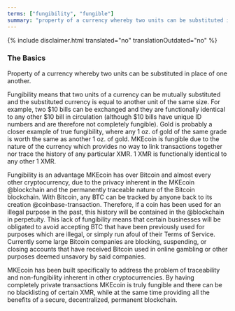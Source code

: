 ```yaml
---
terms: ["fungibility", "fungible"]
summary: "property of a currency whereby two units can be substituted in place of one another"
---
```


{% include disclaimer.html translated="no" translationOutdated="no" %}
### The Basics

Property of a currency whereby two units can be substituted in place of one another.

Fungibility means that two units of a currency can be mutually substituted and the substituted currency is equal to another unit of the same size.  For example, two $10 bills can be exchanged and they are functionally identical to any other $10 bill in circulation (although $10 bills have unique ID numbers and are therefore not completely fungible).  Gold is probably a closer example of true fungibility, where any 1 oz. of gold of the same grade is worth the same as another 1 oz. of gold.  MKEcoin is fungible due to the nature of the currency which provides no way to link transactions together nor trace the history of any particular XMR.  1 XMR is functionally identical to any other 1 XMR.

Fungibility is an advantage MKEcoin has over Bitcoin and almost every other cryptocurrency, due to the privacy inherent in the MKEcoin @blockchain and the permanently traceable nature of the Bitcoin blockchain.  With Bitcoin, any BTC can be tracked by anyone back to its creation @coinbase-transaction.  Therefore, if a coin has been used for an illegal purpose in the past, this history will be contained in the @blockchain in perpetuity.  This lack of fungibility means that certain businesses will be obligated to avoid accepting BTC that have been previously used for purposes which are illegal, or simply run afoul of their Terms of Service.  Currently some large Bitcoin companies are blocking, suspending, or closing accounts that have received Bitcoin used in online gambling or other purposes deemed unsavory by said companies.  

MKEcoin has been built specifically to address the problem of traceability and non-fungibility inherent in other cryptocurrencies.  By having completely private transactions MKEcoin is truly fungible and there can be no blacklisting of certain XMR, while at the same time providing all the benefits of a secure, decentralized, permanent blockchain.

